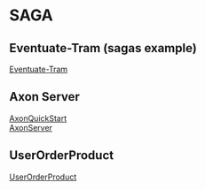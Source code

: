 # SAGA


## Eventuate-Tram (sagas example)
[Eventuate-Tram](https://github.com/eventuate-tram/eventuate-tram-sagas-examples-customers-and-orders)


## Axon Server
[AxonQuickStart](https://axoniq.io/download)<br>
[AxonServer](https://axoniq.io/product-overview/axon-server)

## UserOrderProduct
[UserOrderProduct](SAGA/UserOrderProduct)


